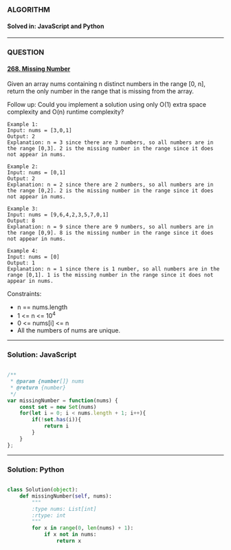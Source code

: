 ### ALGORITHM
#### Solved in: JavaScript and Python
-----
### QUESTION

#### [268. Missing Number](https://leetcode.com/problems/missing-number/)

Given an array nums containing n distinct numbers in the range [0, n], return the only number in the range that is missing from the array.

Follow up: Could you implement a solution using only O(1) extra space complexity and O(n) runtime complexity?

``` 
Example 1:
Input: nums = [3,0,1]
Output: 2
Explanation: n = 3 since there are 3 numbers, so all numbers are in the range [0,3]. 2 is the missing number in the range since it does not appear in nums.

Example 2:
Input: nums = [0,1]
Output: 2
Explanation: n = 2 since there are 2 numbers, so all numbers are in the range [0,2]. 2 is the missing number in the range since it does not appear in nums.

Example 3:
Input: nums = [9,6,4,2,3,5,7,0,1]
Output: 8
Explanation: n = 9 since there are 9 numbers, so all numbers are in the range [0,9]. 8 is the missing number in the range since it does not appear in nums.

Example 4:
Input: nums = [0]
Output: 1
Explanation: n = 1 since there is 1 number, so all numbers are in the range [0,1]. 1 is the missing number in the range since it does not appear in nums.

```

Constraints:

* n == nums.length
* 1 <= n <= 10<sup>4</sup>
* 0 <= nums[i] <= n
* All the numbers of nums are unique.


-----

### Solution: JavaScript

```js

/**
 * @param {number[]} nums
 * @return {number}
 */
var missingNumber = function(nums) {
    const set = new Set(nums)
    for(let i = 0; i < nums.length + 1; i++){
        if(!set.has(i)){
            return i
        }
    }
};

```

-----

### Solution: Python

```py

class Solution(object):
    def missingNumber(self, nums):
        """
        :type nums: List[int]
        :rtype: int
        """
        for x in range(0, len(nums) + 1):
            if x not in nums:
                return x
        
```
